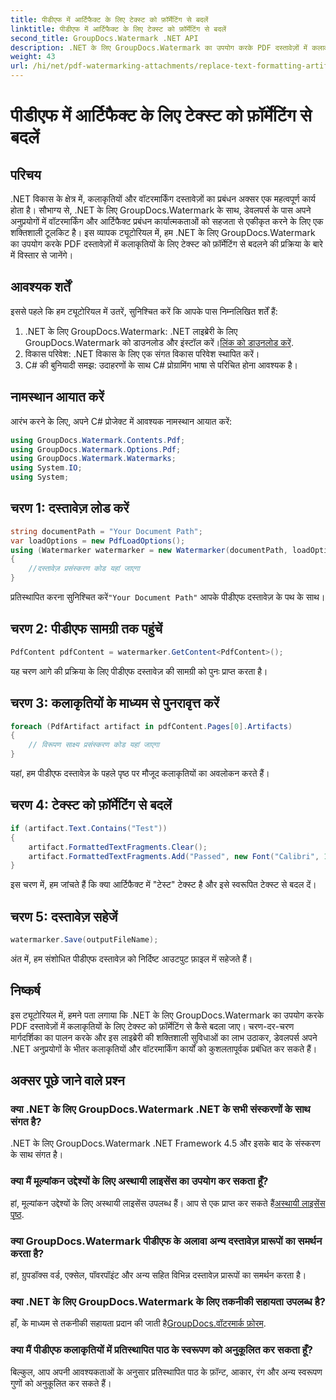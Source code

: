 ```yaml
---
title: पीडीएफ में आर्टिफैक्ट के लिए टेक्स्ट को फ़ॉर्मेटिंग से बदलें
linktitle: पीडीएफ में आर्टिफैक्ट के लिए टेक्स्ट को फ़ॉर्मेटिंग से बदलें
second_title: GroupDocs.Watermark .NET API
description: .NET के लिए GroupDocs.Watermark का उपयोग करके PDF दस्तावेज़ों में कलाकृतियों के लिए टेक्स्ट को फ़ॉर्मेटिंग से बदलने का तरीका जानें। दस्तावेज़ प्रबंधन को सहजता से सुधारें।
weight: 43
url: /hi/net/pdf-watermarking-attachments/replace-text-formatting-artifact-pdf/
---
```


# पीडीएफ में आर्टिफैक्ट के लिए टेक्स्ट को फ़ॉर्मेटिंग से बदलें

## परिचय
.NET विकास के क्षेत्र में, कलाकृतियों और वॉटरमार्किंग दस्तावेज़ों का प्रबंधन अक्सर एक महत्वपूर्ण कार्य होता है। सौभाग्य से, .NET के लिए GroupDocs.Watermark के साथ, डेवलपर्स के पास अपने अनुप्रयोगों में वॉटरमार्किंग और आर्टिफैक्ट प्रबंधन कार्यात्मकताओं को सहजता से एकीकृत करने के लिए एक शक्तिशाली टूलकिट है। इस व्यापक ट्यूटोरियल में, हम .NET के लिए GroupDocs.Watermark का उपयोग करके PDF दस्तावेज़ों में कलाकृतियों के लिए टेक्स्ट को फ़ॉर्मेटिंग से बदलने की प्रक्रिया के बारे में विस्तार से जानेंगे।
## आवश्यक शर्तें
इससे पहले कि हम ट्यूटोरियल में उतरें, सुनिश्चित करें कि आपके पास निम्नलिखित शर्तें हैं:
1.  .NET के लिए GroupDocs.Watermark: .NET लाइब्रेरी के लिए GroupDocs.Watermark को डाउनलोड और इंस्टॉल करें।[लिंक को डाउनलोड करें](https://releases.groupdocs.com/Watermark/net/).
2. विकास परिवेश: .NET विकास के लिए एक संगत विकास परिवेश स्थापित करें।
3. C# की बुनियादी समझ: उदाहरणों के साथ C# प्रोग्रामिंग भाषा से परिचित होना आवश्यक है।

## नामस्थान आयात करें
आरंभ करने के लिए, अपने C# प्रोजेक्ट में आवश्यक नामस्थान आयात करें:
```csharp
using GroupDocs.Watermark.Contents.Pdf;
using GroupDocs.Watermark.Options.Pdf;
using GroupDocs.Watermark.Watermarks;
using System.IO;
using System;
```
## चरण 1: दस्तावेज़ लोड करें
```csharp
string documentPath = "Your Document Path";
var loadOptions = new PdfLoadOptions();
using (Watermarker watermarker = new Watermarker(documentPath, loadOptions))
{
    //दस्तावेज़ प्रसंस्करण कोड यहां जाएगा
}
```
 प्रतिस्थापित करना सुनिश्चित करें`"Your Document Path"` आपके पीडीएफ दस्तावेज़ के पथ के साथ।
## चरण 2: पीडीएफ सामग्री तक पहुंचें
```csharp
PdfContent pdfContent = watermarker.GetContent<PdfContent>();
```
यह चरण आगे की प्रक्रिया के लिए पीडीएफ दस्तावेज़ की सामग्री को पुनः प्राप्त करता है।
## चरण 3: कलाकृतियों के माध्यम से पुनरावृत्त करें
```csharp
foreach (PdfArtifact artifact in pdfContent.Pages[0].Artifacts)
{
    // विरूपण साक्ष्य प्रसंस्करण कोड यहां जाएगा
}
```
यहां, हम पीडीएफ दस्तावेज़ के पहले पृष्ठ पर मौजूद कलाकृतियों का अवलोकन करते हैं।
## चरण 4: टेक्स्ट को फ़ॉर्मेटिंग से बदलें
```csharp
if (artifact.Text.Contains("Test"))
{
    artifact.FormattedTextFragments.Clear();
    artifact.FormattedTextFragments.Add("Passed", new Font("Calibri", 19, FontStyle.Bold), Color.Red, Color.Aqua);
}
```
इस चरण में, हम जांचते हैं कि क्या आर्टिफैक्ट में "टेस्ट" टेक्स्ट है और इसे स्वरूपित टेक्स्ट से बदल दें।
## चरण 5: दस्तावेज़ सहेजें
```csharp
watermarker.Save(outputFileName);
```
अंत में, हम संशोधित पीडीएफ दस्तावेज़ को निर्दिष्ट आउटपुट फ़ाइल में सहेजते हैं।

## निष्कर्ष
इस ट्यूटोरियल में, हमने पता लगाया कि .NET के लिए GroupDocs.Watermark का उपयोग करके PDF दस्तावेज़ों में कलाकृतियों के लिए टेक्स्ट को फ़ॉर्मेटिंग से कैसे बदला जाए। चरण-दर-चरण मार्गदर्शिका का पालन करके और इस लाइब्रेरी की शक्तिशाली सुविधाओं का लाभ उठाकर, डेवलपर्स अपने .NET अनुप्रयोगों के भीतर कलाकृतियों और वॉटरमार्किंग कार्यों को कुशलतापूर्वक प्रबंधित कर सकते हैं।
## अक्सर पूछे जाने वाले प्रश्न
### क्या .NET के लिए GroupDocs.Watermark .NET के सभी संस्करणों के साथ संगत है?
.NET के लिए GroupDocs.Watermark .NET Framework 4.5 और इसके बाद के संस्करण के साथ संगत है।
### क्या मैं मूल्यांकन उद्देश्यों के लिए अस्थायी लाइसेंस का उपयोग कर सकता हूँ?
 हां, मूल्यांकन उद्देश्यों के लिए अस्थायी लाइसेंस उपलब्ध हैं। आप से एक प्राप्त कर सकते हैं[अस्थायी लाइसेंस पृष्ठ](https://purchase.groupdocs.com/temporary-license/).
### क्या GroupDocs.Watermark पीडीएफ के अलावा अन्य दस्तावेज़ प्रारूपों का समर्थन करता है?
हां, ग्रुपडॉक्स वर्ड, एक्सेल, पॉवरपॉइंट और अन्य सहित विभिन्न दस्तावेज़ प्रारूपों का समर्थन करता है।
### क्या .NET के लिए GroupDocs.Watermark के लिए तकनीकी सहायता उपलब्ध है?
 हाँ, के माध्यम से तकनीकी सहायता प्रदान की जाती है[GroupDocs.वॉटरमार्क फ़ोरम](https://forum.groupdocs.com/c/watermark/19).
### क्या मैं पीडीएफ कलाकृतियों में प्रतिस्थापित पाठ के स्वरूपण को अनुकूलित कर सकता हूँ?
बिल्कुल, आप अपनी आवश्यकताओं के अनुसार प्रतिस्थापित पाठ के फ़ॉन्ट, आकार, रंग और अन्य स्वरूपण गुणों को अनुकूलित कर सकते हैं।